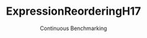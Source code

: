 ---
layout: default
title: ExpressionReorderingH17
subtitle: Continuous Benchmarking
selected: Expression_Reordering
expanded: Benchmarking
benchmark: /individual_results/ExpressionReorderingH17.html
---